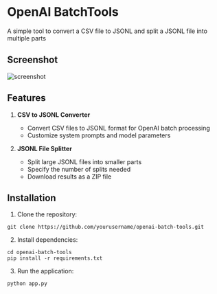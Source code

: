 # OpenAI BatchTools

A simple tool to convert a CSV file to JSONL and split a JSONL file into multiple parts

## Screenshot

![screenshot](https://youjb.com/images/2024/11/22/Screenshot-2024-11-21-at-12.26.12PM4208dc6e1ee79a64.png)

## Features

1. **CSV to JSONL Converter**
   - Convert CSV files to JSONL format for OpenAI batch processing
   - Customize system prompts and model parameters

2. **JSONL File Splitter**
   - Split large JSONL files into smaller parts
   - Specify the number of splits needed
   - Download results as a ZIP file

## Installation

1. Clone the repository: 
```
git clone https://github.com/yourusername/openai-batch-tools.git
```
2. Install dependencies: 
```
cd openai-batch-tools
pip install -r requirements.txt
```
3. Run the application: 
```
python app.py
```
